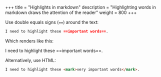 +++
title = "Highlights in markdown"
description = "Highlighting words in markdown draws the attention of the reader"
weight = 800
+++

Use double equals signs (`==`) around the text:

```markdown
I need to highlight these ==important words==.
```

Which renders like this:

I need to highlight these ==important words==.

Alternatively, use HTML:

```html
I need to highlight these <mark>very important words</mark>.
```
